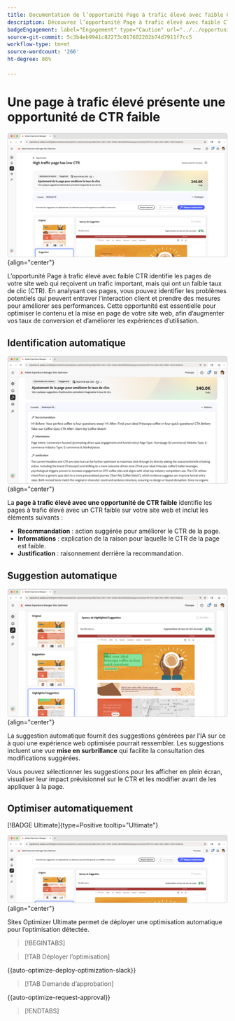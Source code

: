 ```yaml
---
title: Documentation de l’opportunité Page à trafic élevé avec faible CTR
description: Découvrez l’opportunité Page à trafic élevé avec faible CTR et comment l’utiliser pour augmenter l’engagement sur votre site web.
badgeEngagement: label="Engagement" type="Caution" url="../../opportunity-types/engagement.md" tooltip="Engagement"
source-git-commit: 5c3b4eb9941c82273c017602202b74d7911f7cc5
workflow-type: tm+mt
source-wordcount: '266'
ht-degree: 86%

---
```



# Une page à trafic élevé présente une opportunité de CTR faible

![La page à trafic élevé présente une faible opportunité de CTR](./assets/high-traffic-page-has-low-ctr/hero.png){align="center"}

L’opportunité Page à trafic élevé avec faible CTR identifie les pages de votre site web qui reçoivent un trafic important, mais qui ont un faible taux de clic (CTR). En analysant ces pages, vous pouvez identifier les problèmes potentiels qui peuvent entraver l’interaction client et prendre des mesures pour améliorer ses performances. Cette opportunité est essentielle pour optimiser le contenu et la mise en page de votre site web, afin d’augmenter vos taux de conversion et d’améliorer les expériences d’utilisation.

## Identification automatique

![Identification automatique des problèmes de page à trafic élevé avec faible CTR](./assets/high-traffic-page-has-low-ctr/auto-identify.png){align="center"}

La **page à trafic élevé avec une opportunité de CTR faible** identifie les pages à trafic élevé avec un CTR faible sur votre site web et inclut les éléments suivants :

* **Recommandation** : action suggérée pour améliorer le CTR de la page.
* **Informations** : explication de la raison pour laquelle le CTR de la page est faible.
* **Justification** : raisonnement derrière la recommandation.

## Suggestion automatique

![Suggestion automatique aux problèmes de page à trafic élevé avec faible CTR](./assets/high-traffic-page-has-low-ctr/auto-suggest.png){align="center"}

La suggestion automatique fournit des suggestions générées par l’IA sur ce à quoi une expérience web optimisée pourrait ressembler. Les suggestions incluent une vue **mise en surbrillance** qui facilite la consultation des modifications suggérées.

Vous pouvez sélectionner les suggestions pour les afficher en plein écran, visualiser leur impact prévisionnel sur le CTR et les modifier avant de les appliquer à la page.

## Optimiser automatiquement

[!BADGE Ultimate]{type=Positive tooltip="Ultimate"}

![Optimisation automatique des problèmes de page à trafic élevé avec faible CTR](./assets/high-traffic-page-has-low-ctr/auto-optimize.png){align="center"}

Sites Optimizer Ultimate permet de déployer une optimisation automatique pour l’optimisation détectée.

>[!BEGINTABS]

>[!TAB Déployer l’optimisation]

{{auto-optimize-deploy-optimization-slack}}

>[!TAB Demande d’approbation]

{{auto-optimize-request-approval}}

>[!ENDTABS]
